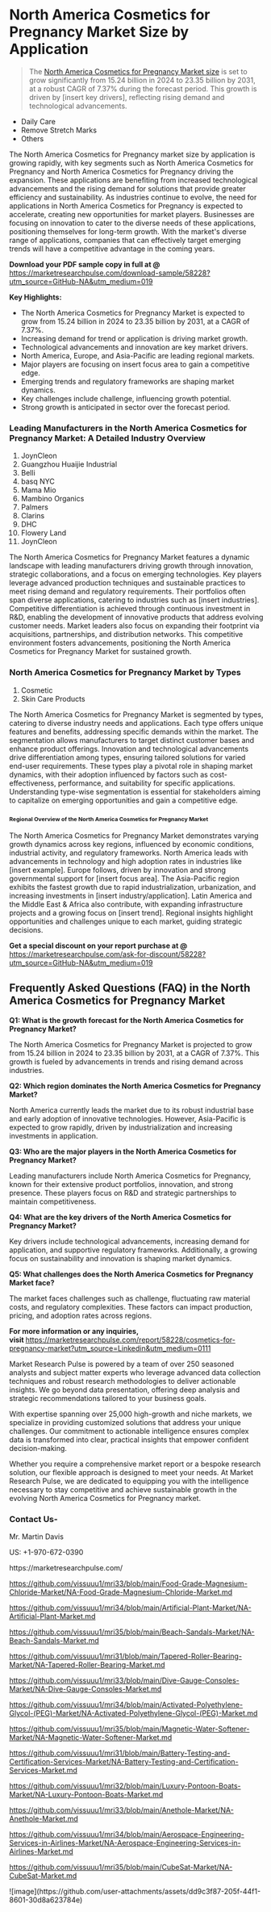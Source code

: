 <h1>North America Cosmetics for Pregnancy Market&nbsp;Size by Application</h1><blockquote><p>The <a href="https://marketresearchpulse.com/download-sample/58228?utm_source=GitHub-NA&amp;utm_medium=019">North America Cosmetics for Pregnancy Market size</a> is set to grow significantly from 15.24 billion in 2024 to 23.35 billion by 2031, at a robust CAGR of 7.37% during the forecast period. This growth is driven by [insert key drivers], reflecting rising demand and technological advancements.</p></blockquote><ul><li>Daily Care <li> Remove Stretch Marks <li> Others</li></ul><p>The North America Cosmetics for Pregnancy market size by application is growing rapidly, with key segments such as North America Cosmetics for Pregnancy and North America Cosmetics for Pregnancy driving the expansion. These applications are benefiting from increased technological advancements and the rising demand for solutions that provide greater efficiency and sustainability. As industries continue to evolve, the need for applications in North America Cosmetics for Pregnancy is expected to accelerate, creating new opportunities for market players. Businesses are focusing on innovation to cater to the diverse needs of these applications, positioning themselves for long-term growth. With the market's diverse range of applications, companies that can effectively target emerging trends will have a competitive advantage in the coming years.</p><p><strong>Download your PDF sample copy in full at @ </strong><a href="https://marketresearchpulse.com/download-sample/58228?utm_source=GitHub-NA&amp;utm_medium=019">https://marketresearchpulse.com/download-sample/58228?utm_source=GitHub-NA&amp;utm_medium=019</a></p><p><strong>Key Highlights: </strong></p><ul><li>The North America Cosmetics for Pregnancy Market is expected to grow from 15.24 billion in 2024 to 23.35 billion by 2031, at a CAGR of 7.37%.</li><li>Increasing demand for trend or application is driving market growth.</li><li>Technological advancements and innovation are key market drivers.</li><li>North America, Europe, and Asia-Pacific are leading regional markets.</li><li>Major players are focusing on insert focus area to gain a competitive edge.</li><li>Emerging trends and regulatory frameworks are shaping market dynamics.</li><li>Key challenges include challenge, influencing growth potential.</li><li>Strong growth is anticipated in sector over the forecast period.</li></ul><h3>Leading Manufacturers in the North America Cosmetics for Pregnancy Market: A Detailed Industry Overview</h3><ol><li>JoynCleon</li><li>Guangzhou Huaijie Industrial</li><li>Belli</li><li>basq NYC</li><li>Mama Mio</li><li>Mambino Organics</li><li>Palmers</li><li>Clarins</li><li>DHC</li><li>Flowery Land</li><li>JoynCleon</li></ol><div class="flex max-w-full flex-col flex-grow"><div class="min-h-8 text-message flex w-full flex-col items-end gap-2 whitespace-normal break-words [.text-message+&amp;]:mt-5" dir="auto" data-message-author-role="assistant" data-message-id="fd8432e4-4910-450d-b182-61b7bfb0a01f" data-message-model-slug="gpt-4o"><div class="flex w-full flex-col gap-1 empty:hidden first:pt-[3px]"><div class="markdown prose w-full break-words dark:prose-invert light"><p>The North America Cosmetics for Pregnancy Market features a dynamic landscape with leading manufacturers driving growth through innovation, strategic collaborations, and a focus on emerging technologies. Key players leverage advanced production techniques and sustainable practices to meet rising demand and regulatory requirements. Their portfolios often span diverse applications, catering to industries such as [insert industries]. Competitive differentiation is achieved through continuous investment in R&amp;D, enabling the development of innovative products that address evolving customer needs. Market leaders also focus on expanding their footprint via acquisitions, partnerships, and distribution networks. This competitive environment fosters advancements, positioning the North America Cosmetics for Pregnancy Market for sustained growth.</p></div></div></div></div><h3>North America Cosmetics for Pregnancy Market by Types</h3><ol><li>Cosmetic <li> Skin Care Products</li></ol><div class="flex max-w-full flex-col flex-grow"><div class="min-h-8 text-message flex w-full flex-col items-end gap-2 whitespace-normal break-words [.text-message+&amp;]:mt-5" dir="auto" data-message-author-role="assistant" data-message-id="084470be-0bb7-4664-bddf-5156b4f41249" data-message-model-slug="gpt-4o-mini"><div class="flex w-full flex-col gap-1 empty:hidden first:pt-[3px]"><div class="markdown prose w-full break-words dark:prose-invert light"><p>The North America Cosmetics for Pregnancy Market is segmented by types, catering to diverse industry needs and applications. Each type offers unique features and benefits, addressing specific demands within the market. The segmentation allows manufacturers to target distinct customer bases and enhance product offerings. Innovation and technological advancements drive differentiation among types, ensuring tailored solutions for varied end-user requirements. These types play a pivotal role in shaping market dynamics, with their adoption influenced by factors such as cost-effectiveness, performance, and suitability for specific applications. Understanding type-wise segmentation is essential for stakeholders aiming to capitalize on emerging opportunities and gain a competitive edge.</p></div></div></div></div><h3><span style="font-size: 11px;">Regional Overview of the North America Cosmetics for Pregnancy Market</span></h3><div class="flex max-w-full flex-col flex-grow"><div class="min-h-8 text-message flex w-full flex-col items-end gap-2 whitespace-normal break-words [.text-message+&amp;]:mt-5" dir="auto" data-message-author-role="assistant" data-message-id="e9038762-ce64-4e30-91c9-9bd413514231" data-message-model-slug="gpt-4o-mini"><div class="flex w-full flex-col gap-1 empty:hidden first:pt-[3px]"><div class="markdown prose w-full break-words dark:prose-invert light"><p>The North America Cosmetics for Pregnancy Market demonstrates varying growth dynamics across key regions, influenced by economic conditions, industrial activity, and regulatory frameworks. North America leads with advancements in technology and high adoption rates in industries like [insert example]. Europe follows, driven by innovation and strong governmental support for [insert focus area]. The Asia-Pacific region exhibits the fastest growth due to rapid industrialization, urbanization, and increasing investments in [insert industry/application]. Latin America and the Middle East &amp; Africa also contribute, with expanding infrastructure projects and a growing focus on [insert trend]. Regional insights highlight opportunities and challenges unique to each market, guiding strategic decisions.</p></div></div></div></div><p><strong>Get a special discount on your report purchase at @ </strong><a href="https://marketresearchpulse.com/ask-for-discount/58228?utm_source=GitHub-NA&amp;utm_medium=019">https://marketresearchpulse.com/ask-for-discount/58228?utm_source=GitHub-NA&amp;utm_medium=019</a></p><h2>Frequently Asked Questions (FAQ) in the North America Cosmetics for Pregnancy Market</h2><p><strong>Q1: What is the growth forecast for the North America Cosmetics for Pregnancy Market?</strong></p><p>The North America Cosmetics for Pregnancy Market is projected to grow from 15.24 billion in 2024 to 23.35 billion by 2031, at a CAGR of 7.37%. This growth is fueled by advancements in trends and rising demand across industries.</p><p><strong>Q2: Which region dominates the North America Cosmetics for Pregnancy Market?</strong></p><p>North America currently leads the market due to its robust industrial base and early adoption of innovative technologies. However, Asia-Pacific is expected to grow rapidly, driven by industrialization and increasing investments in application.</p><p><strong>Q3: Who are the major players in the North America Cosmetics for Pregnancy Market?</strong></p><p>Leading manufacturers include North America Cosmetics for Pregnancy, known for their extensive product portfolios, innovation, and strong presence. These players focus on R&amp;D and strategic partnerships to maintain competitiveness.</p><p><strong>Q4: What are the key drivers of the North America Cosmetics for Pregnancy Market?</strong></p><p>Key drivers include technological advancements, increasing demand for application, and supportive regulatory frameworks. Additionally, a growing focus on sustainability and innovation is shaping market dynamics.</p><p><strong>Q5: What challenges does the North America Cosmetics for Pregnancy Market face?</strong></p><p>The market faces challenges such as challenge, fluctuating raw material costs, and regulatory complexities. These factors can impact production, pricing, and adoption rates across regions.</p><p><strong>For more information or any inquiries, visit&nbsp;</strong><a href="https://marketresearchpulse.com/report/58228/cosmetics-for-pregnancy-market?utm_source=Linkedin&utm_medium=0111">https://marketresearchpulse.com/report/58228/cosmetics-for-pregnancy-market?utm_source=Linkedin&utm_medium=0111</a></p><p>Market Research Pulse is powered by a team of over 250 seasoned analysts and subject matter experts who leverage advanced data collection techniques and robust research methodologies to deliver actionable insights. We go beyond data presentation, offering deep analysis and strategic recommendations tailored to your business goals.</p><p>With expertise spanning over 25,000 high-growth and niche markets, we specialize in providing customized solutions that address your unique challenges. Our commitment to actionable intelligence ensures complex data is transformed into clear, practical insights that empower confident decision-making.</p><p>Whether you require a comprehensive market report or a bespoke research solution, our flexible approach is designed to meet your needs. At Market Research Pulse, we are dedicated to equipping you with the intelligence necessary to stay competitive and achieve sustainable growth in the evolving North America Cosmetics for Pregnancy market.</p><h3><strong>Contact Us-</strong></h3><p>Mr. Martin Davis</p><p>US: +1-970-672-0390</p><p>https://marketresearchpulse.com/</p><p><a href="https://github.com/vissuuu1/mri33/blob/main/Food-Grade-Magnesium-Chloride-Market/NA-Food-Grade-Magnesium-Chloride-Market.md">https://github.com/vissuuu1/mri33/blob/main/Food-Grade-Magnesium-Chloride-Market/NA-Food-Grade-Magnesium-Chloride-Market.md</a></p><p><a href="https://github.com/vissuuu1/mri34/blob/main/Artificial-Plant-Market/NA-Artificial-Plant-Market.md">https://github.com/vissuuu1/mri34/blob/main/Artificial-Plant-Market/NA-Artificial-Plant-Market.md</a></p><p><a href="https://github.com/vissuuu1/mri35/blob/main/Beach-Sandals-Market/NA-Beach-Sandals-Market.md">https://github.com/vissuuu1/mri35/blob/main/Beach-Sandals-Market/NA-Beach-Sandals-Market.md</a></p><p><a href="https://github.com/vissuuu1/mri31/blob/main/Tapered-Roller-Bearing-Market/NA-Tapered-Roller-Bearing-Market.md">https://github.com/vissuuu1/mri31/blob/main/Tapered-Roller-Bearing-Market/NA-Tapered-Roller-Bearing-Market.md</a></p><p><a href="https://github.com/vissuuu1/mri33/blob/main/Dive-Gauge-Consoles-Market/NA-Dive-Gauge-Consoles-Market.md">https://github.com/vissuuu1/mri33/blob/main/Dive-Gauge-Consoles-Market/NA-Dive-Gauge-Consoles-Market.md</a></p><p><a href="https://github.com/vissuuu1/mri34/blob/main/Activated-Polyethylene-Glycol-(PEG)-Market/NA-Activated-Polyethylene-Glycol-(PEG)-Market.md">https://github.com/vissuuu1/mri34/blob/main/Activated-Polyethylene-Glycol-(PEG)-Market/NA-Activated-Polyethylene-Glycol-(PEG)-Market.md</a></p><p><a href="https://github.com/vissuuu1/mri35/blob/main/Magnetic-Water-Softener-Market/NA-Magnetic-Water-Softener-Market.md">https://github.com/vissuuu1/mri35/blob/main/Magnetic-Water-Softener-Market/NA-Magnetic-Water-Softener-Market.md</a></p><p><a href="https://github.com/vissuuu1/mri31/blob/main/Battery-Testing-and-Certification-Services-Market/NA-Battery-Testing-and-Certification-Services-Market.md">https://github.com/vissuuu1/mri31/blob/main/Battery-Testing-and-Certification-Services-Market/NA-Battery-Testing-and-Certification-Services-Market.md</a></p><p><a href="https://github.com/vissuuu1/mri32/blob/main/Luxury-Pontoon-Boats-Market/NA-Luxury-Pontoon-Boats-Market.md">https://github.com/vissuuu1/mri32/blob/main/Luxury-Pontoon-Boats-Market/NA-Luxury-Pontoon-Boats-Market.md</a></p><p><a href="https://github.com/vissuuu1/mri33/blob/main/Anethole-Market/NA-Anethole-Market.md">https://github.com/vissuuu1/mri33/blob/main/Anethole-Market/NA-Anethole-Market.md</a></p><p><a href="https://github.com/vissuuu1/mri34/blob/main/Aerospace-Engineering-Services-in-Airlines-Market/NA-Aerospace-Engineering-Services-in-Airlines-Market.md">https://github.com/vissuuu1/mri34/blob/main/Aerospace-Engineering-Services-in-Airlines-Market/NA-Aerospace-Engineering-Services-in-Airlines-Market.md</a></p><p><a href="https://github.com/vissuuu1/mri35/blob/main/CubeSat-Market/NA-CubeSat-Market.md">https://github.com/vissuuu1/mri35/blob/main/CubeSat-Market/NA-CubeSat-Market.md</a></p>
![image](https://github.com/user-attachments/assets/dd9c3f87-205f-44f1-8601-30d8a623784e)
